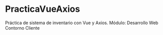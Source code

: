 # PracticaVueAxios
Práctica de sistema de inventario con Vue y Axios. Módulo: Desarrollo Web Contorno Cliente
